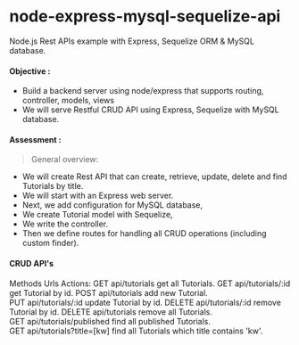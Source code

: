 # node-express-mysql-sequelize-api
Node.js Rest APIs example with Express, Sequelize ORM & MySQL database.

#### Objective :
- Build a backend server using node/express that supports routing, controller, models, views
- We will serve Restful CRUD API using Express, Sequelize with MySQL database.

#### Assessment :

> General overview:

- We will create Rest API that can create, retrieve, update, delete and find Tutorials by title.
- We will start with an Express web server. 
- Next, we add configuration for MySQL database, 
- We create Tutorial model with Sequelize,
- We write the controller.
- Then we define routes for handling all CRUD operations (including custom finder).

#### CRUD API's 
Methods	Urls	Actions:
 GET	api/tutorials	get all Tutorials. 
 GET	api/tutorials/:id	get Tutorial by id. 
 POST	api/tutorials	add new Tutorial.  
 PUT	api/tutorials/:id	update Tutorial by id. 
 DELETE	api/tutorials/:id	remove Tutorial by id.
 DELETE	api/tutorials	remove all Tutorials.  
 GET	api/tutorials/published	find all published Tutorials.  
 GET	api/tutorials?title=[kw]	find all Tutorials which title contains 'kw'.  

